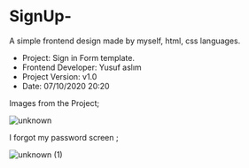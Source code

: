 # SignUp-
A simple frontend design made by myself, html, css languages.


- Project: Sign in  Form template.
- Frontend Developer: Yusuf aslım
- Project Version: v1.0
- Date: 07/10/2020 20:20


Images from the Project;

![unknown](https://user-images.githubusercontent.com/72263391/95736377-d4340380-0c8e-11eb-85f5-b2f76ad280b9.png)

I forgot my password screen ;

![unknown (1)](https://user-images.githubusercontent.com/72263391/95736894-84097100-0c8f-11eb-9155-b561e823d945.png)




